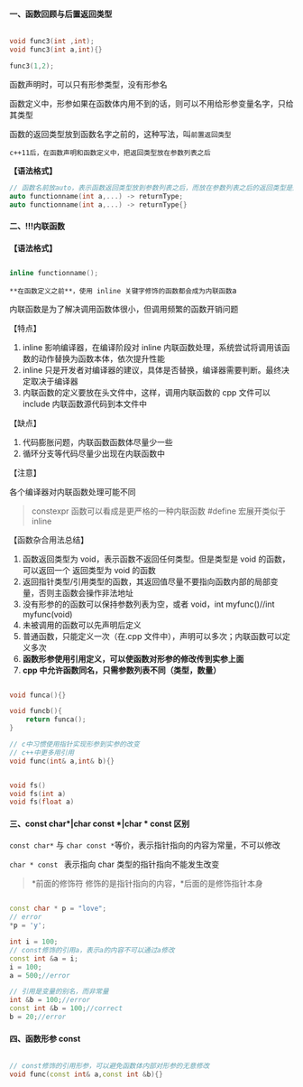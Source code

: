 #### 一、函数回顾与后置返回类型

```cpp

void func3(int ,int);
void func3(int a,int){}

func3(1,2);
```

函数声明时，可以只有形参类型，没有形参名

函数定义中，形参如果在函数体内用不到的话，则可以不用给形参变量名字，只给其类型

函数的返回类型放到函数名字之前的，这种写法，叫`前置返回类型`

`c++11后，在函数声明和函数定义中，把返回类型放在参数列表之后`

**【语法格式】**

```c++
// 函数名前放auto，表示函数返回类型放到参数列表之后，而放在参数列表之后的返回类型是通过->开始的
auto functionname(int a,...) -> returnType;
auto functionname(int a,...) -> returnType{}
```

#### 二、!!!内联函数

**【语法格式】**

```c++

inline functionname();
```

`**在函数定义之前**，使用 inline 关键字修饰的函数都会成为内联函数`a

内联函数是为了解决调用函数体很小，但调用频繁的函数开销问题

【特点】

1. inline 影响编译器，在编译阶段对 inline 内联函数处理，系统尝试将调用该函数的动作替换为函数本体，依次提升性能
2. inline 只是开发者对编译器的建议，具体是否替换，编译器需要判断。最终决定取决于编译器
3. 内联函数的定义要放在头文件中，这样，调用内联函数的 cpp 文件可以 include 内联函数源代码到本文件中

【缺点】

1. 代码膨胀问题，内联函数函数体尽量少一些
2. 循环分支等代码尽量少出现在内联函数中

【注意】

各个编译器对内联函数处理可能不同

> constexpr 函数可以看成是更严格的一种内联函数
> \#define 宏展开类似于 inline

【函数杂合用法总结】

1. 函数返回类型为 void，表示函数不返回任何类型。但是类型是 void 的函数，可以返回一个 返回类型为 void 的函数
2. 返回指针类型/引用类型的函数，其返回值尽量不要指向函数内部的局部变量，否则主函数会操作非法地址
3. 没有形参的的函数可以保持参数列表为空，或者 void，int myfunc()//int myfunc(void)
4. 未被调用的函数可以先声明后定义
5. 普通函数，只能定义一次（在.cpp 文件中），声明可以多次；内联函数可以定义多次
6. **函数形参使用引用定义，可以使函数对形参的修改传到实参上面**
7. **cpp 中允许函数同名，只需参数列表不同（类型，数量）**

```c++

void funca(){}

void funcb(){
    return funca();
}

// c中习惯使用指针实现形参到实参的改变
// c++中更多用引用
void func(int& a,int& b){}


void fs()
void fs(int a)
void fs(float a)
```

#### 三、const char\*|char const \*|char \* const 区别

`const char*` 与 `char const *`等价，表示指针指向的内容为常量，不可以修改

`char * const ` 表示指向 char 类型的指针指向不能发生改变

> \*前面的修饰符 修饰的是指针指向的内容，\*后面的是修饰指针本身

```c++

const char * p = "love";
// error
*p = 'y';

int i = 100;
// const修饰的引用a，表示a的内容不可以通过a修改
const int &a = i;
i = 100;
a = 500;//error

// 引用是变量的别名，而非常量
int &b = 100;//error
const int &b = 100;//correct
b = 20;//error
```

#### 四、函数形参 const

```c++

// const修饰的引用形参，可以避免函数体内部对形参的无意修改
void func(const int& a,const int &b){}
```
